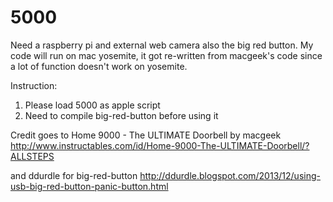 # 5000

Need a raspberry pi and external web camera also the big red button.
My code will run on mac yosemite, it got re-written from macgeek's code since a lot of function doesn't work on yosemite.

Instruction:
1. Please load 5000 as apple script 
2. Need to compile big-red-button before using it

Credit goes to Home 9000 - The ULTIMATE Doorbell by macgeek 
http://www.instructables.com/id/Home-9000-The-ULTIMATE-Doorbell/?ALLSTEPS

and ddurdle for big-red-button
http://ddurdle.blogspot.com/2013/12/using-usb-big-red-button-panic-button.html

